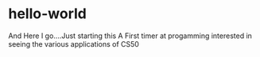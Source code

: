 # hello-world
And Here I go....Just starting this
A First timer at progamming interested in seeing the various applications of CS50
